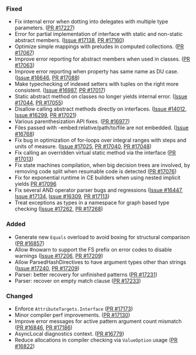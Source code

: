 ### Fixed

* Fix internal error when dotting into delegates with multiple type parameters. ([PR #17227](https://github.com/dotnet/fsharp/pull/17227))
* Error for partial implementation of interface with static and non-static abstract members. ([Issue #17138](https://github.com/dotnet/fsharp/issues/17138), [PR #17160](https://github.com/dotnet/fsharp/pull/17160))
* Optimize simple mappings with preludes in computed collections. ([PR #17067](https://github.com/dotnet/fsharp/pull/17067))
* Improve error reporting for abstract members when used in classes. ([PR #17063](https://github.com/dotnet/fsharp/pull/17063))
* Improve error reporting when property has same name as DU case. ([Issue #16646](https://github.com/dotnet/fsharp/issues/16646), [PR #17088](https://github.com/dotnet/fsharp/pull/17088))
* Make typechecking of indexed setters with tuples on the right more consistent. ([Issue #16987](https://github.com/dotnet/fsharp/issues/16987), [PR #17017](https://github.com/dotnet/fsharp/pull/17017))
* Static abstract method on classes no longer yields internal error. ([Issue #17044](https://github.com/dotnet/fsharp/issues/17044), [PR #17055](https://github.com/dotnet/fsharp/pull/17055))
* Disallow calling abstract methods directly on interfaces. ([Issue #14012](https://github.com/dotnet/fsharp/issues/14012), [Issue #16299](https://github.com/dotnet/fsharp/issues/16299), [PR #17021](https://github.com/dotnet/fsharp/pull/17021))
* Various parenthesization API fixes. ([PR #16977](https://github.com/dotnet/fsharp/pull/16977)) 
* Files passed with -embed:relative/path/to/file are not embedded. ([Issue #16768](https://github.com/dotnet/fsharp/pull/17068))
* Fix bug in optimization of for-loops over integral ranges with steps and units of measure. ([Issue #17025](https://github.com/dotnet/fsharp/issues/17025), [PR #17040](https://github.com/dotnet/fsharp/pull/17040), [PR #17048](https://github.com/dotnet/fsharp/pull/17048))
* Fix calling an overridden virtual static method via the interface ([PR #17013](https://github.com/dotnet/fsharp/pull/17013))
* Fix state machines compilation, when big decision trees are involved, by removing code split when resumable code is detected ([PR #17076](https://github.com/dotnet/fsharp/pull/17076))
* Fix for exponential runtime in CE builders when using nested implicit yields [PR #17096](https://github.com/dotnet/fsharp/pull/17096)
* Fix several AND operator parser bugs and regressions ([Issue #16447](https://github.com/dotnet/fsharp/issues/16447), [Issue #17134](https://github.com/dotnet/fsharp/issues/17134), [Issue #16309](https://github.com/dotnet/fsharp/issues/16309), [PR #17113](https://github.com/dotnet/fsharp/pull/17113))
* Treat exceptions as types in a namespace for graph based type checking ([Issue #17262](https://github.com/dotnet/fsharp/issues/17262), [PR #17268](https://github.com/dotnet/fsharp/pull/17268))

### Added

* Generate new `Equals` overload to avoid boxing for structural comparison ([PR #16857](https://github.com/dotnet/fsharp/pull/16857))
* Allow #nowarn to support the FS prefix on error codes to disable warnings ([Issue #17206](https://github.com/dotnet/fsharp/issues/16447), [PR #17209](https://github.com/dotnet/fsharp/pull/17209))
* Allow ParsedHashDirectives to have argument types other than strings ([Issue #17240](https://github.com/dotnet/fsharp/issues/16447), [PR #17209](https://github.com/dotnet/fsharp/pull/17209))
* Parser: better recovery for unfinished patterns ([PR #17231](https://github.com/dotnet/fsharp/pull/17231))
* Parser: recover on empty match clause ([PR #17233](https://github.com/dotnet/fsharp/pull/17233))

### Changed
* Enforce `AttributeTargets.Interface` ([PR #17173](https://github.com/dotnet/fsharp/pull/17173))
* Minor compiler perf improvements. ([PR #17130](https://github.com/dotnet/fsharp/pull/17130))
* Improve error messages for active pattern argument count mismatch ([PR #16846](https://github.com/dotnet/fsharp/pull/16846), [PR #17186](https://github.com/dotnet/fsharp/pull/17186))
* AsyncLocal diagnostics context. ([PR #16779](https://github.com/dotnet/fsharp/pull/16779))
* Reduce allocations in compiler checking via `ValueOption` usage ([PR #16822](https://github.com/dotnet/fsharp/pull/16822))
